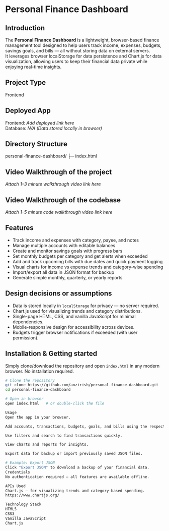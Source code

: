# Personal Finance Dashboard

## Introduction
The **Personal Finance Dashboard** is a lightweight, browser-based finance management tool designed to help users track income, expenses, budgets, savings goals, and bills — all without storing data on external servers.  
It leverages browser localStorage for data persistence and Chart.js for data visualization, allowing users to keep their financial data private while enjoying real-time insights.

## Project Type
Frontend

## Deployed App
Frontend: _Add deployed link here_  
Database: _N/A (Data stored locally in browser)_

## Directory Structure
personal-finance-dashboard/
├─ index.html

## Video Walkthrough of the project
_Attach 1–3 minute walkthrough video link here_

## Video Walkthrough of the codebase
_Attach 1–5 minute code walkthrough video link here_

## Features
- Track income and expenses with category, payee, and notes
- Manage multiple accounts with editable balances
- Create and monitor savings goals with progress bars
- Set monthly budgets per category and get alerts when exceeded
- Add and track upcoming bills with due dates and quick payment logging
- Visual charts for income vs expense trends and category-wise spending
- Import/export all data in JSON format for backup
- Generate simple monthly, quarterly, or yearly reports

## Design decisions or assumptions
- Data is stored locally in `localStorage` for privacy — no server required.
- Chart.js used for visualizing trends and category distributions.
- Single-page HTML, CSS, and vanilla JavaScript for minimal dependencies.
- Mobile-responsive design for accessibility across devices.
- Budgets trigger browser notifications if exceeded (with user permission).

## Installation & Getting started
Simply clone/download the repository and open `index.html` in any modern browser. No installation required.

```bash
# Clone the repository
git clone https://github.com/anzirish/personal-finance-dashboard.git
cd personal-finance-dashboard

# Open in browser
open index.html   # or double-click the file

Usage
Open the app in your browser.

Add accounts, transactions, budgets, goals, and bills using the respective forms.

Use filters and search to find transactions quickly.

View charts and reports for insights.

Export data for backup or import previously saved JSON files.

# Example: Export JSON
Click "Export JSON" to download a backup of your financial data.
Credentials
No authentication required — all features are available offline.

APIs Used
Chart.js — for visualizing trends and category-based spending.
https://www.chartjs.org/

Technology Stack
HTML5
CSS3
Vanilla JavaScript
Chart.js